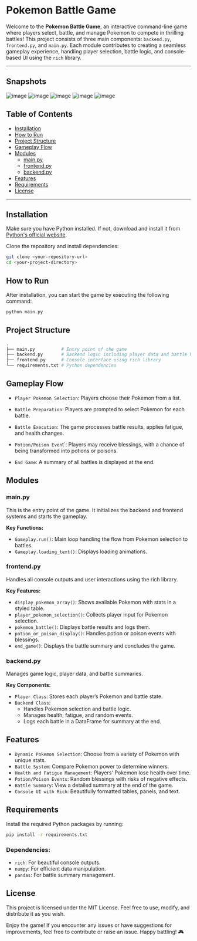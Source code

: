# Pokemon Battle Game


Welcome to the **Pokemon Battle Game**, an interactive command-line game where players select, battle, and manage Pokemon to compete in thrilling battles! This project consists of three main components: `backend.py`, `frontend.py`, and `main.py`. Each module contributes to creating a seamless gameplay experience, handling player selection, battle logic, and console-based UI using the `rich` library.

---
## Snapshots
![image](https://github.com/user-attachments/assets/47bbea72-7ad8-4e8a-a0e1-3578ad8f9611)
![image](https://github.com/user-attachments/assets/c1c612bf-682b-44d0-9504-7d995f23058b)
![image](https://github.com/user-attachments/assets/402420bc-994d-4c55-9d34-2abc6551bbca)
![image](https://github.com/user-attachments/assets/0230f2c5-e59f-4320-9c47-dde5c8693cd7)
![image](https://github.com/user-attachments/assets/c4630c55-e124-4d10-9161-f14309c5a574)



## Table of Contents

- [Installation](#installation)
- [How to Run](#how-to-run)
- [Project Structure](#project-structure)
- [Gameplay Flow](#gameplay-flow)
- [Modules](#modules)
  - [main.py](#mainpy)
  - [frontend.py](#frontendpy)
  - [backend.py](#backendpy)
- [Features](#features)
- [Requirements](#requirements)
- [License](#license)

---

## Installation

Make sure you have Python installed. If not, download and install it from [Python's official website](https://www.python.org/).

Clone the repository and install dependencies:

```bash
git clone <your-repository-url>
cd <your-project-directory>
```

## How to Run
After installation, you can start the game by executing the following command:

```bash
python main.py
```

## Project Structure

```bash
.
├── main.py          # Entry point of the game
├── backend.py       # Backend logic including player data and battle handling
├── frontend.py      # Console interface using rich library
└── requirements.txt # Python dependencies
```

## Gameplay Flow
- `Player Pokemon Selection`: Players choose their Pokemon from a list.

- `Battle Preparation`: Players are prompted to select Pokemon for each battle.

- `Battle Execution`: The game processes battle results, applies fatigue, and health changes.

- `Potion/Poison Even`t`: Players may receive blessings, with a chance of being transformed into potions or poisons.

- `End Game`: A summary of all battles is displayed at the end.

## Modules
### main.py
This is the entry point of the game. It initializes the backend and frontend systems and starts the gameplay.

**Key Functions:**
- `Gameplay.run()`: Main loop handling the flow from Pokemon selection to battles.
- `Gameplay.loading_text()`: Displays loading animations.

### frontend.py
Handles all console outputs and user interactions using the rich library.

**Key Features:**
- `display_pokemon_array()`: Shows available Pokemon with stats in a styled table.
- `player_pokemon_selection()`: Collects player input for Pokemon selection.
- `pokemon_battle()`: Displays battle results and logs them.
- `potion_or_poison_display()`: Handles potion or poison events with blessings.
- `end_game()`: Displays the battle summary and concludes the game.

### backend.py
Manages game logic, player data, and battle summaries.

**Key Components:**
- `Player Class`: Stores each player’s Pokemon and battle state.
- `Backend Class`:
    - Handles Pokemon selection and battle logic.
    - Manages health, fatigue, and random events.
    - Logs each battle in a DataFrame for summary at the end.

## Features
- `Dynamic Pokemon Selection`: Choose from a variety of Pokemon with unique stats.
- `Battle System`: Compare Pokemon power to determine winners.
- `Health and Fatigue Management`: Players' Pokemon lose health over time.
- `Potion/Poison Events`: Random blessings with risks of negative effects.
- `Battle Summary`: View a detailed summary at the end of the game.
- `Console UI with Rich`: Beautifully formatted tables, panels, and text.

## Requirements
Install the required Python packages by running:
```bash
pip install -r requirements.txt
```

### Dependencies:
- `rich`: For beautiful console outputs.
- `numpy`: For efficient data manipulation.
- `pandas`: For battle summary management.


## License
This project is licensed under the MIT License. Feel free to use, modify, and distribute it as you wish.

Enjoy the game! If you encounter any issues or have suggestions for improvements, feel free to contribute or raise an issue. Happy battling! 🎮
